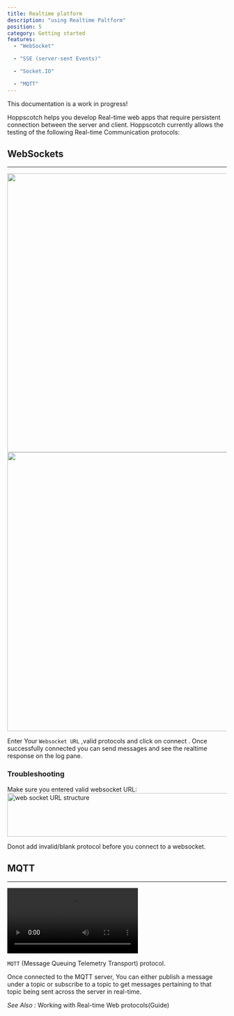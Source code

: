```yaml
---
title: Realtime platform
description: "using Realtime Paltform"
position: 5
category: Getting started
features:
  - "WebSocket"

  - "SSE (server-sent Events)"

  - "Socket.IO"

  - "MQTT"
---
```


<alert type="success">

This documentation is a work in progress!

</alert>
Hoppscotch helps you develop Real-time web apps that require persistent connection between the server and client.
Hoppscotch currently allows the testing of the following Real-time Communication protocols:

<list :items="features"></list>

## WebSockets

---

<img src="/Resources/en/Realtime/Websocket-dark.png"   class="dark-img" width="1280" height="640" alt=""/>
<img src="/Resources/en/Realtime/Websocket-light.png" class="light-img"  width="1280" height="640" alt=""/>

Enter Your `Websocket URL` ,valid protocols and click on connect . Once successfully connected you can send messages and see the realtime response on the log pane.

### Troubleshooting

Make sure you entered valid websocket URL:
<img src="/Resources/en/Realtime/websocketURL-light.png" width="600" height="100" alt="web socket URL structure"/>

Donot add invalid/blank protocol before you connect to a websocket.

## MQTT

---

<video loop playsinline controls>
  <source src="/Resources/en/Realtime/mqtt.webm" type="video/webm" />
 <source src="/Resources/en/Realtime/mqtt.mp4" type="video/mp4" />
</video>

`MQTT` (Message Queuing Telemetry Transport) protocol.

Once connected to the MQTT server, You can either publish a message under a topic or subscribe to a topic to get messages pertaining to that topic being sent across the server in real-time.

_See Also :_ <nuxt-link to='/GraphQl platform'>Working with Real-time Web protocols(Guide) </nuxt-link>
